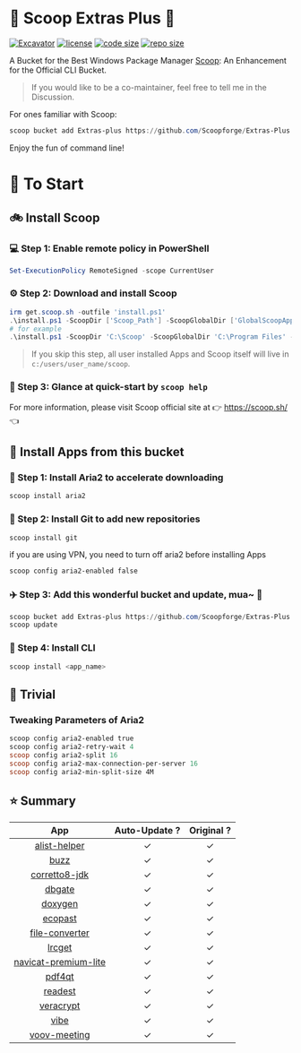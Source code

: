 # 🍨 Scoop Extras Plus 🍨

[![Excavator](https://github.com/Scoopforge/Extras-Plus/actions/workflows/ci.yml/badge.svg)](https://github.com/Scoopforge/Extras-Plus/actions/workflows/ci.yml)
[![license](https://img.shields.io/github/license/Scoopforge/Extras-Plus)](https://github.com/Scoopforge/Extras-Plus/blob/master/LICENSE)
[![code size](https://img.shields.io/github/languages/code-size/Scoopforge/Extras-Plus.svg)](https://img.shields.io/github/languages/code-size/Scoopforge/Extras-Plus.svg)
[![repo size](https://img.shields.io/github/repo-size/Scoopforge/Extras-Plus.svg)](https://img.shields.io/github/repo-size/Scoopforge/Extras-Plus.svg)

A Bucket for the Best Windows Package Manager [Scoop](https://github.com/ScoopInstaller/Scoop): An Enhancement for the Official CLI Bucket.

> If you would like to be a co-maintainer, feel free to tell me in the Discussion.

For ones familiar with Scoop:

```powershell
scoop bucket add Extras-plus https://github.com/Scoopforge/Extras-Plus
```

Enjoy the fun of command line!

# 🏃 To Start

## 🚲 Install Scoop

### 💻 Step 1: Enable remote policy in PowerShell

```powershell
Set-ExecutionPolicy RemoteSigned -scope CurrentUser
```

### ⚙️ Step 2: Download and install Scoop

```powershell
irm get.scoop.sh -outfile 'install.ps1'
.\install.ps1 -ScoopDir ['Scoop_Path'] -ScoopGlobalDir ['GlobalScoopApps_Path'] -NoProxy
# for example
.\install.ps1 -ScoopDir 'C:\Scoop' -ScoopGlobalDir 'C:\Program Files' -NoProxy
```

> If you skip this step, all user installed Apps and Scoop itself will live in `c:/users/user_name/scoop`.

### 📖 Step 3: Glance at quick-start by `scoop help`

For more information, please visit Scoop official site at 👉 https://scoop.sh/ 👈

## 🚗 Install Apps from this bucket

### 🚋 Step 1: Install Aria2 to accelerate downloading

```powershell
scoop install aria2
```

### 🎫 Step 2: Install Git to add new repositories

```powershell
scoop install git
```

if you are using VPN, you need to turn off aria2 before installing Apps

```powershell
scoop config aria2-enabled false
```

### ✈️ Step 3: Add this wonderful bucket and update, mua~ 💋

```powershell
scoop bucket add Extras-plus https://github.com/Scoopforge/Extras-Plus
scoop update
```

### 🚀 Step 4: Install CLI

```powershell
scoop install <app_name>
```

## 📝 Trivial

### Tweaking Parameters of Aria2

```powershell
scoop config aria2-enabled true
scoop config aria2-retry-wait 4
scoop config aria2-split 16
scoop config aria2-max-connection-per-server 16
scoop config aria2-min-split-size 4M
```

## ⭐️ Summary

|                                     App                                      | Auto-Update ? | Original ? |
| :--------------------------------------------------------------------------: | :-----------: | :--------: |
|          [alist-helper](https://github.com/Xmarmalade/alisthelper)           |       ✓       |     ✓      |
|                       [buzz](https://buzzcaptions.com)                       |       ✓       |     ✓      |
|               [corretto8-jdk](https://aws.amazon.com/corretto)               |       ✓       |     ✓      |
|                         [dbgate](https://dbgate.org)                         |       ✓       |     ✓      |
|                       [doxygen](http://www.doxygen.nl)                       |       ✓       |     ✓      |
|              [ecopast](https://github.com/EcoPasteHub/EcoPaste)              |       ✓       |     ✓      |
|                 [file-converter](https://file-converter.org)                 |       ✓       |     ✓      |
|              [lrcget](https://github.com/tranxuanthang/lrcget)               |       ✓       |     ✓      |
| [navicat-premium-lite](https://navicat.com/en/products/navicat-premium-lite) |       ✓       |     ✓      |
|                    [pdf4qt](https://jakubmelka.github.io)                    |       ✓       |     ✓      |
|                        [readest](https://readest.com)                        |       ✓       |     ✓      |
|                      [veracrypt](https://veracrypt.fr)                       |       ✓       |     ✓      |
|                 [vibe](https://github.com/thewh1teagle/vibe)                 |       ✓       |     ✓      |
|                   [voov-meeting](https://voovmeeting.com)                    |       ✓       |     ✓      |
